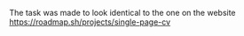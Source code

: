 The task was made to look identical to the one on the website
https://roadmap.sh/projects/single-page-cv
